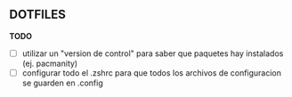 ## DOTFILES

**TODO**
- [ ] utilizar un "version de control" para saber que paquetes hay instalados (ej. pacmanity)
- [ ] configurar todo el .zshrc para que todos los archivos de configuracion se guarden en .config
